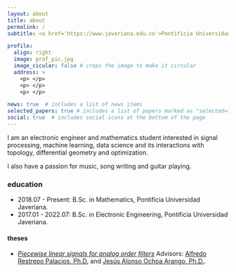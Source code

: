 ```yaml
---
layout: about
title: about
permalink: /
subtitle: <a href='https://www.javeriana.edu.co'>Pontificia Universidad Javeriana</a>, Bogotá, Colombia.

profile:
  align: right
  image: prof_pic.jpg
  image_cicular: false # crops the image to make it circular
  address: >
    <p> </p>
    <p> </p>
    <p> </p>

news: true  # includes a list of news items
selected_papers: true # includes a list of papers marked as "selected={true}"
social: true  # includes social icons at the bottom of the page
---
```


I am an electronic engineer and mathematics student interested in signal processing, machine learning, data science and its interactions with topology, differential geometry and optimization. 

I also have a passion for music, song writing and guitar playing.

### education
* 2018.07 - Present: B.Sc. in Mathematics, Pontificia Universidad Javeriana.
* 2017.01 - 2022.07: B.Sc. in Electronic Engineering, Pontificia Universidad Javeriana.

#### theses
* [*Piecewise linear signals for analog order filters*]()
Advisors: [Alfredo Restrepo Palacios, Ph.D.](https://alfredorestrepo.academia.edu/) and [Jesús Alonso Ochoa Arango, Ph.D.](https://scholar.google.es/citations?hl=es&user=Pcs9Vv0AAAAJ).